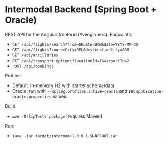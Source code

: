 # Intermodal Backend (Spring Boot + Oracle)

REST API for the Angular frontend (Avenginners). Endpoints:

- `GET /api/flights/search?from=DEL&to=BOM&date=YYYY-MM-DD`
- `GET /api/flights?sourceCity=DEL&destinationCity=BOM`
- `GET /api/ancillaries`
- `GET /api/transport-options?locationId=1&airportId=2`
- `POST /api/bookings`

Profiles:
- Default: in-memory H2 with starter schema/data
- Oracle: run with `--spring.profiles.active=oracle` and set `application-oracle.properties` values.

Build:
- `mvn -DskipTests package` (requires Maven)

Run:
- `java -jar target/intermodal-0.0.1-SNAPSHOT.jar`
